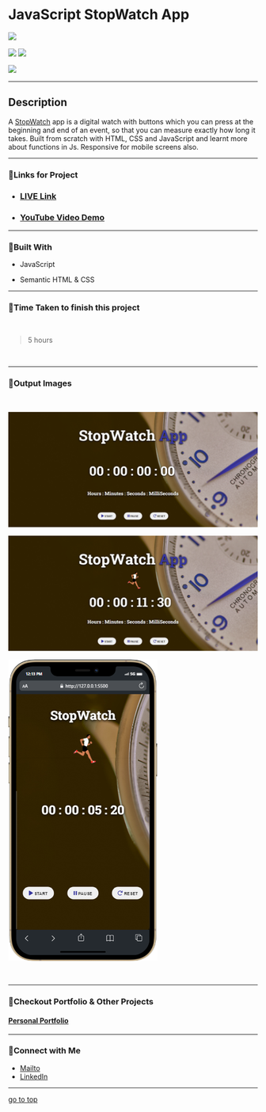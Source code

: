 # JavaScript StopWatch App

![](https://img.shields.io/badge/StopWatch-App-brightgreen)

![](https://img.shields.io/badge/JavaScript-CSS-yellow)
![](https://img.shields.io/badge/functions-event%20listeners-red)

![](https://img.shields.io/badge/Shubham-Singh-blue)

<hr>

## Description

A [StopWatch](https://stopwatch-fsjs.netlify.app/) app is a digital watch with buttons which you can press at the beginning and end of an event, so that you can measure exactly how long it takes. Built from scratch with HTML, CSS and JavaScript and learnt more about functions in Js. Responsive for mobile screens also.

<hr>


### 📌Links for Project
- ### [LIVE Link](https://stopwatch-fsjs.netlify.app/)

- ### [YouTube Video Demo](https://youtu.be/urng25FRyss)

<hr>

### 📌Built With

- JavaScript

- Semantic HTML & CSS

<hr>

### 📌Time Taken to finish this project

<br>

> 5 hours

<br>

<hr>

### 📌Output Images

<br>

![opimage](./image/Stopwatch-App.png)

![opimage1](./image/Stopwatch-App%20(1).png)

![opimage2](./image/mobile.png)

<br>

<hr>

### 📌Checkout Portfolio & Other Projects

#### [Personal Portfolio](https://shubhambhoj.in/)


***
### 📌Connect with Me
* [Mailto](mailto:shubhambhoj3@gmail.com)
* [LinkedIn](https://www.linkedin.com/in/shubham-singh-b122b7171/)

***
[go to top](#javascript-stopwatch-app)